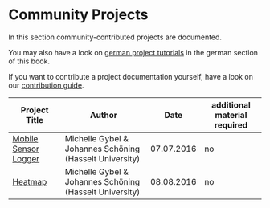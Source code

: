 # Community Projects

In this section community-contributed projects are documented.

You may also have a look on [german project tutorials](../../de/community_projekte) in the german section of this book.

If you want to contribute a project documentation yourself, have a look on our [contribution guide](../contributing.md).

| Project Title | Author | Date | additional material required |
|---------------|--------|------|---------------------|
| [Mobile Sensor Logger](Tutorial_ArduinoWeatherStation.md) | Michelle Gybel & Johannes Schöning (Hasselt University) | 07.07.2016 | no |
| [Heatmap](Tutorial_HeatmapCampusDiepenbeek.md) | Michelle Gybel & Johannes Schöning (Hasselt University) | 08.08.2016 | no |
